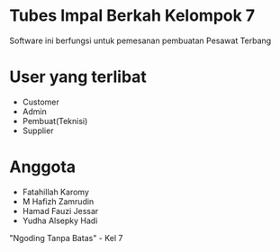 # Tubes Impal Berkah Kelompok 7

Software ini berfungsi untuk pemesanan pembuatan Pesawat Terbang

# User yang terlibat
- Customer
- Admin
- Pembuat(Teknisi)
- Supplier

# Anggota
- Fatahillah Karomy
- M Hafizh Zamrudin
- Hamad Fauzi Jessar
- Yudha Alsepky Hadi



"Ngoding Tanpa Batas" - Kel 7
